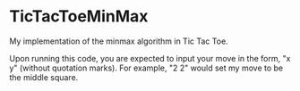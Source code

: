 # TicTacToeMinMax
My implementation of the minmax algorithm in Tic Tac Toe.

Upon running this code, you are expected to input your move in the form, "x y" (without quotation marks). For example, "2 2" would set my move to be the middle square.

